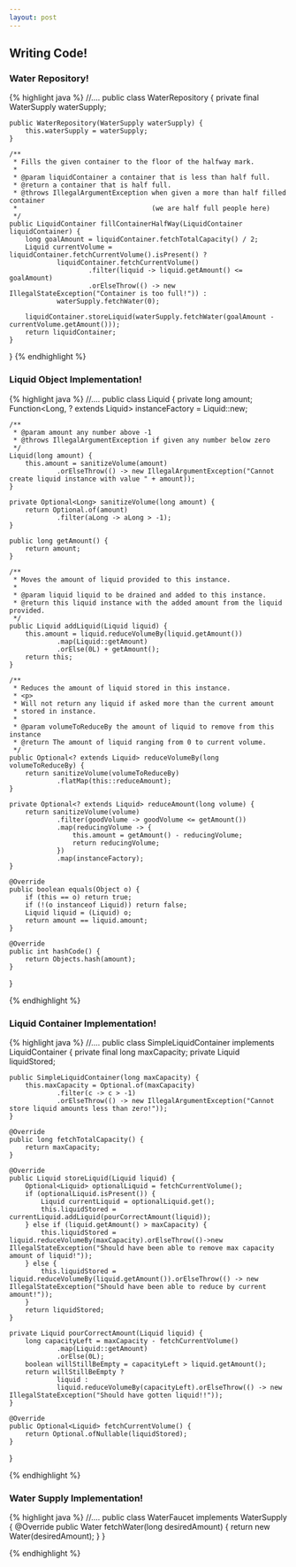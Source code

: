 ```yaml
---
layout: post
---
```


Writing Code!
---

### Water Repository! 

{% highlight java %}
//....
public class WaterRepository {
    private final WaterSupply waterSupply;

    public WaterRepository(WaterSupply waterSupply) {
        this.waterSupply = waterSupply;
    }

    /**
     * Fills the given container to the floor of the halfway mark.
     *
     * @param liquidContainer a container that is less than half full.
     * @return a container that is half full.
     * @throws IllegalArgumentException when given a more than half filled container
     *                                  (we are half full people here)
     */
    public LiquidContainer fillContainerHalfWay(LiquidContainer liquidContainer) {
        long goalAmount = liquidContainer.fetchTotalCapacity() / 2;
        Liquid currentVolume = liquidContainer.fetchCurrentVolume().isPresent() ?
                liquidContainer.fetchCurrentVolume()
                        .filter(liquid -> liquid.getAmount() <= goalAmount)
                        .orElseThrow(() -> new IllegalStateException("Container is too full!")) :
                waterSupply.fetchWater(0);

        liquidContainer.storeLiquid(waterSupply.fetchWater(goalAmount - currentVolume.getAmount()));
        return liquidContainer;
    }
}
{% endhighlight %}

### Liquid Object Implementation! 

{% highlight java %}
//....
public class Liquid {
    private long amount;
    Function<Long, ? extends Liquid> instanceFactory = Liquid::new;

    /**
     * @param amount any number above -1
     * @throws IllegalArgumentException if given any number below zero
     */
    Liquid(long amount) {
        this.amount = sanitizeVolume(amount)
                .orElseThrow(() -> new IllegalArgumentException("Cannot create liquid instance with value " + amount));
    }

    private Optional<Long> sanitizeVolume(long amount) {
        return Optional.of(amount)
                .filter(aLong -> aLong > -1);
    }

    public long getAmount() {
        return amount;
    }

    /**
     * Moves the amount of liquid provided to this instance.
     *
     * @param liquid liquid to be drained and added to this instance.
     * @return this liquid instance with the added amount from the liquid provided.
     */
    public Liquid addLiquid(Liquid liquid) {
        this.amount = liquid.reduceVolumeBy(liquid.getAmount())
                .map(Liquid::getAmount)
                .orElse(0L) + getAmount();
        return this;
    }

    /**
     * Reduces the amount of liquid stored in this instance.
     * <p>
     * Will not return any liquid if asked more than the current amount
     * stored in instance.
     *
     * @param volumeToReduceBy the amount of liquid to remove from this instance
     * @return The amount of liquid ranging from 0 to current volume.
     */
    public Optional<? extends Liquid> reduceVolumeBy(long volumeToReduceBy) {
        return sanitizeVolume(volumeToReduceBy)
                .flatMap(this::reduceAmount);
    }

    private Optional<? extends Liquid> reduceAmount(long volume) {
        return sanitizeVolume(volume)
                .filter(goodVolume -> goodVolume <= getAmount())
                .map(reducingVolume -> {
                    this.amount = getAmount() - reducingVolume;
                    return reducingVolume;
                })
                .map(instanceFactory);
    }

    @Override
    public boolean equals(Object o) {
        if (this == o) return true;
        if (!(o instanceof Liquid)) return false;
        Liquid liquid = (Liquid) o;
        return amount == liquid.amount;
    }

    @Override
    public int hashCode() {
        return Objects.hash(amount);
    }
}


{% endhighlight %}


### Liquid Container Implementation!

{% highlight java %}
//....
public class SimpleLiquidContainer implements LiquidContainer {
    private final long maxCapacity;
    private Liquid liquidStored;

    public SimpleLiquidContainer(long maxCapacity) {
        this.maxCapacity = Optional.of(maxCapacity)
                .filter(c -> c > -1)
                .orElseThrow(() -> new IllegalArgumentException("Cannot store liquid amounts less than zero!"));
    }

    @Override
    public long fetchTotalCapacity() {
        return maxCapacity;
    }

    @Override
    public Liquid storeLiquid(Liquid liquid) {
        Optional<Liquid> optionalLiquid = fetchCurrentVolume();
        if (optionalLiquid.isPresent()) {
            Liquid currentLiquid = optionalLiquid.get();
            this.liquidStored = currentLiquid.addLiquid(pourCorrectAmount(liquid));
        } else if (liquid.getAmount() > maxCapacity) {
            this.liquidStored = liquid.reduceVolumeBy(maxCapacity).orElseThrow(()->new IllegalStateException("Should have been able to remove max capacity amount of liquid!"));
        } else {
            this.liquidStored = liquid.reduceVolumeBy(liquid.getAmount()).orElseThrow(() -> new IllegalStateException("Should have been able to reduce by current amount!"));
        }
        return liquidStored;
    }

    private Liquid pourCorrectAmount(Liquid liquid) {
        long capacityLeft = maxCapacity - fetchCurrentVolume()
                .map(Liquid::getAmount)
                .orElse(0L);
        boolean willStillBeEmpty = capacityLeft > liquid.getAmount();
        return willStillBeEmpty ?
                liquid :
                liquid.reduceVolumeBy(capacityLeft).orElseThrow(() -> new IllegalStateException("Should have gotten liquid!!"));
    }

    @Override
    public Optional<Liquid> fetchCurrentVolume() {
        return Optional.ofNullable(liquidStored);
    }
}

{% endhighlight %}


### Water Supply Implementation!

{% highlight java %}
//....
public class WaterFaucet implements WaterSupply {
    @Override
    public Water fetchWater(long desiredAmount) {
        return new Water(desiredAmount);
    }
}

{% endhighlight %}

